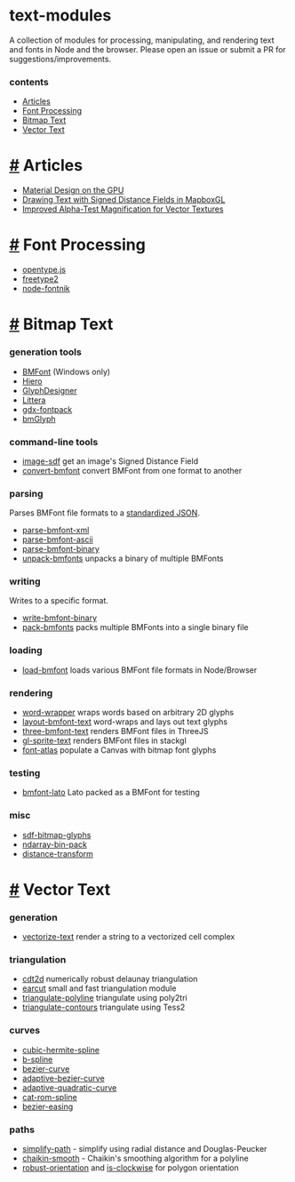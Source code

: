 # text-modules

A collection of modules for processing, manipulating, and rendering text and fonts in Node and the browser. Please open an issue or submit a PR for suggestions/improvements.

### contents

- [Articles](#articles)
- [Font Processing](#font-processing)
- [Bitmap Text](#bitmap-text)
- [Vector Text](#vector-text)

# <a id="articles" href="#articles">#</a> Articles

- [Material Design on the GPU](http://mattdesl.svbtle.com/material-design-on-the-gpu)
- [Drawing Text with Signed Distance Fields in MapboxGL](https://www.mapbox.com/blog/text-signed-distance-fields/)
- [Improved Alpha-Test Magnification for Vector Textures](https://www.valvesoftware.com/publications/2007/SIGGRAPH2007_AlphaTestedMagnification.pdf)

# <a id="font-processing" href="#font-processing">#</a> Font Processing

- [opentype.js](https://www.npmjs.com/package/opentype.js)
- [freetype2](https://www.npmjs.com/package/freetype2)
- [node-fontnik](https://github.com/mapbox/node-fontnik)

# <a id="bitmap-text" href="#bitmap-text">#</a> Bitmap Text

### generation tools

- [BMFont](http://www.angelcode.com/products/bmfont/) (Windows only)
- [Hiero](https://github.com/libgdx/libgdx/wiki/Hiero)
- [GlyphDesigner](https://71squared.com/glyphdesigner)
- [Littera](http://kvazars.com/littera/)
- [gdx-fontpack](https://github.com/mattdesl/gdx-fontpack)
- [bmGlyph](http://www.bmglyph.com/)

### command-line tools

- [image-sdf](https://www.npmjs.com/package/image-sdf) get an image's Signed Distance Field
- [convert-bmfont](https://www.npmjs.com/package/convert-bmfont) convert BMFont from one format to another

### parsing

Parses BMFont file formats to a [standardized JSON](https://github.com/Jam3/load-bmfont/blob/master/json-spec.md).

- [parse-bmfont-xml](https://www.npmjs.com/package/parse-bmfont-xml)
- [parse-bmfont-ascii](https://www.npmjs.com/package/parse-bmfont-ascii)
- [parse-bmfont-binary](https://www.npmjs.com/package/parse-bmfont-binary)
- [unpack-bmfonts](https://www.npmjs.com/package/unpack-bmfonts) unpacks a binary of multiple BMFonts 

### writing

Writes to a specific format.

- [write-bmfont-binary](https://www.npmjs.com/package/write-bmfont-binary)
- [pack-bmfonts](https://www.npmjs.com/package/pack-bmfonts) packs multiple BMFonts into a single binary file

### loading

- [load-bmfont](https://www.npmjs.com/package/load-bmfont) loads various BMFont file formats in Node/Browser

### rendering

- [word-wrapper](https://www.npmjs.com/package/word-wrapper) wraps words based on arbitrary 2D glyphs
- [layout-bmfont-text](https://www.npmjs.com/package/layout-bmfont-text) word-wraps and lays out text glyphs
- [three-bmfont-text](https://www.npmjs.com/package/three-bmfont-text) renders BMFont files in ThreeJS
- [gl-sprite-text](https://www.npmjs.com/package/gl-sprite-text) renders BMFont files in stackgl
- [font-atlas](https://github.com/hughsk/font-atlas) populate a Canvas with bitmap font glyphs

### testing

- [bmfont-lato](https://www.npmjs.com/package/bmfont-lato) Lato packed as a BMFont for testing

### misc

- [sdf-bitmap-glyphs](https://www.npmjs.com/package/sdf-bitmap-glyphs)
- [ndarray-bin-pack](https://www.npmjs.com/package/ndarray-bin-pack)
- [distance-transform](https://www.npmjs.com/package/distance-transform)

# <a id="vector-text" href="#vector-text">#</a> Vector Text

### generation

- [vectorize-text](https://www.npmjs.com/package/vectorize-text) render a string to a vectorized cell complex

### triangulation

- [cdt2d](https://www.npmjs.com/package/cdt2d) numerically robust delaunay triangulation
- [earcut](https://www.npmjs.com/package/earcut) small and fast triangulation module
- [triangulate-polyline](https://www.npmjs.com/package/triangulate-polyline) triangulate using poly2tri
- [triangulate-contours](https://www.npmjs.com/package/triangulate-polyline) triangulate using Tess2

### curves

- [cubic-hermite-spline](https://www.npmjs.com/package/cubic-hermite-spline)
- [b-spline](https://www.npmjs.com/package/b-spline)
- [bezier-curve](https://www.npmjs.com/package/bezier-curve)
- [adaptive-bezier-curve](https://www.npmjs.com/package/adaptive-bezier-curve)
- [adaptive-quadratic-curve](https://www.npmjs.com/package/adaptive-quadratic-curve)
- [cat-rom-spline](https://www.npmjs.com/package/cat-rom-spline)
- [bezier-easing](https://www.npmjs.com/package/bezier-easing)

### paths

- [simplify-path](https://www.npmjs.com/package/simplify-path) - simplify using radial distance and Douglas-Peucker 
- [chaikin-smooth](https://www.npmjs.com/package/chaikin-smooth) - Chaikin's smoothing algorithm for a polyline
- [robust-orientation](https://www.npmjs.com/package/robust-orientation) and [is-clockwise](https://www.npmjs.com/package/is-clockwise) for polygon orientation
